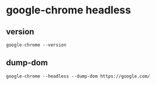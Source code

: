 # google-chrome headless

## version

```
google-chrome --version
```

## dump-dom

```
google-chrome --headless --dump-dom https://google.com/
```

